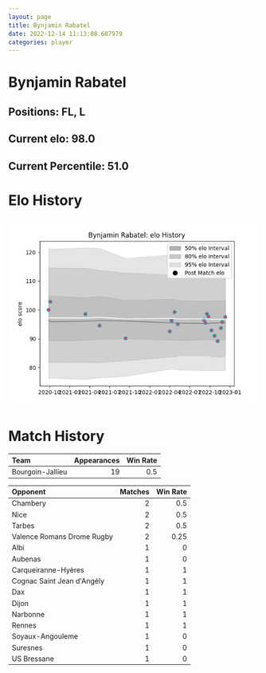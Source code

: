 ```yaml
---  
layout: page  
title: Bynjamin Rabatel  
date: 2022-12-14 11:13:08.607979  
categories: player  
---
```

# Bynjamin Rabatel

## Positions: FL, L

## Current elo: 98.0

## Current Percentile: 51.0

# Elo History


![elo history](history_BynjaminRabatel.png)
# Match History


| Team             |   Appearances |   Win Rate |
|:-----------------|--------------:|-----------:|
| Bourgoin-Jallieu |            19 |        0.5 |

| Opponent                   |   Matches |   Win Rate |
|:---------------------------|----------:|-----------:|
| Chambery                   |         2 |       0.5  |
| Nice                       |         2 |       0.5  |
| Tarbes                     |         2 |       0.5  |
| Valence Romans Drome Rugby |         2 |       0.25 |
| Albi                       |         1 |       0    |
| Aubenas                    |         1 |       0    |
| Carqueiranne-Hyères        |         1 |       1    |
| Cognac Saint Jean d'Angély |         1 |       1    |
| Dax                        |         1 |       1    |
| Dijon                      |         1 |       1    |
| Narbonne                   |         1 |       1    |
| Rennes                     |         1 |       1    |
| Soyaux-Angouleme           |         1 |       0    |
| Suresnes                   |         1 |       0    |
| US Bressane                |         1 |       0    |